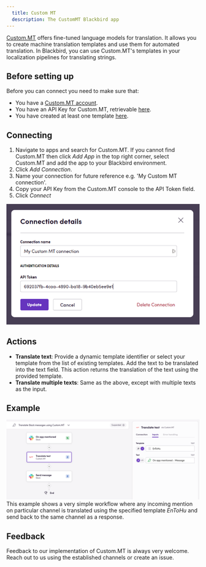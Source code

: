 ```yaml
---
  title: Custom MT
  description: The CustomMT Blackbird app
---
```


[Custom.MT](https://custom.mt/) offers fine-tuned language models for translation. It allows you to create machine translation templates and use them for automated translation. In Blackbird, you can use Custom.MT's templates in your localization pipelines for translating strings.

## Before setting up

Before you can connect you need to make sure that:

- You have a [Custom.MT account](https://console.custom.mt/).
- You have an API Key for Custom.MT, retrievable [here](https://console.custom.mt/credentials/).
- You have created at least one template [here](https://console.custom.mt/templates/).

## Connecting

1. Navigate to apps and search for Custom.MT. If you cannot find Custom.MT then click _Add App_ in the top right corner, select Custom.MT and add the app to your Blackbird environment.
2. Click _Add Connection_.
3. Name your connection for future reference e.g. 'My Custom MT connection'.
4. Copy your API Key from the Custom.MT console to the API Token field.
5. Click _Connect_

![connecting](https://raw.githubusercontent.com/bb-io/CustomMT/master/image/README/1692783524226.png)

## Actions

- **Translate text**: Provide a dynamic template identifier or select your template from the list of existing templates. Add the text to be translated into the text field. This action returns the translation of the text using the provided template.
- **Translate multiple texts**: Same as the above, except with multiple texts as the input.

## Example

![example](https://raw.githubusercontent.com/bb-io/CustomMT/master/image/README/1692783915834.png)
This example shows a very simple workflow where any incoming mention on particular channel is translated using the specified template _EnToHu_ and send back to the same channel as a response.

## Feedback

Feedback to our implementation of Custom.MT is always very welcome. Reach out to us using the established channels or create an issue.

